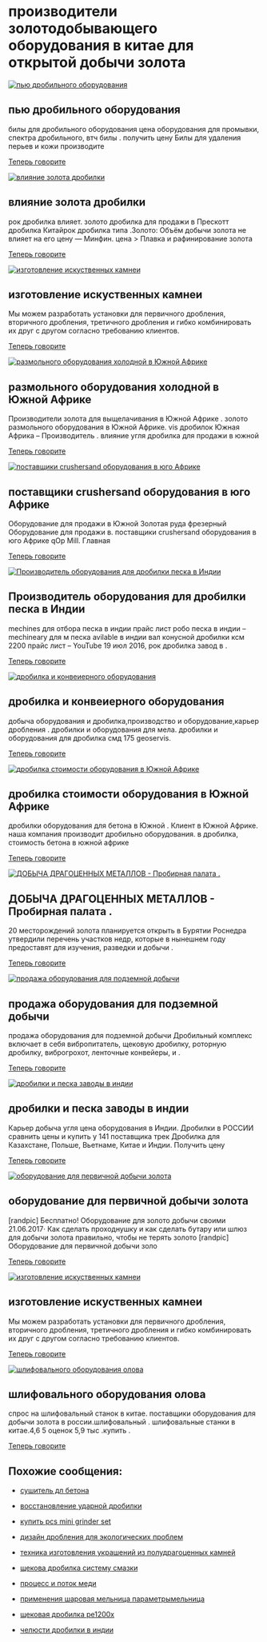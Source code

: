 # производители золотодобывающего оборудования в китае для открытой добычи золота
<a href="https://ru.ecuriezuff.be/products/" target="_blank">![пью дробильного оборудования](https://github.com/millmachine/images/raw/main/101.jpg)</a>
## пью дробильного оборудования
билы для дробильного оборудования цена оборудования для промывки, спектра дробильного, втч билы . получить цену Билы для удаления перьев и кожи производите
<a href="https://ru.ecuriezuff.be/products/" target="_blank">Теперь говорите</a>
<a href="https://ru.ecuriezuff.be/products/" target="_blank">![влияние золота дробилки](https://github.com/millmachine/images/raw/main/165.jpg)</a>
## влияние золота дробилки
рок дробилка влияет. золото дробилка для продажи в Прескотт дробилка Китайрок дробилка типа .Золото: Объём добычи золота не влияет на его цену — Минфин. цена > Плавка и рафинирование золота
<a href="https://ru.ecuriezuff.be/products/" target="_blank">Теперь говорите</a>
<a href="https://ru.ecuriezuff.be/products/" target="_blank">![изготовление искуственных камнеи](https://github.com/millmachine/images/raw/main/193.jpg)</a>
## изготовление искуственных камнеи
Мы можем разработать установки для первичного дробления, вторичного дробления, третичного дробления и гибко комбинировать их друг с другом согласно требованию клиентов.
<a href="https://ru.ecuriezuff.be/products/" target="_blank">Теперь говорите</a>
<a href="https://ru.ecuriezuff.be/products/" target="_blank">![размольного оборудования холодной в Южной Африке](https://github.com/millmachine/images/raw/main/538.jpg)</a>
## размольного оборудования холодной в Южной Африке
Производители золота для выщелачивания в Южной Африке . золото размольного оборудования в Южной Африке. vis дробилок Южная Африка – Производитель . влияние угля дробилка для продажи в южной 
<a href="https://ru.ecuriezuff.be/products/" target="_blank">Теперь говорите</a>
<a href="https://ru.ecuriezuff.be/products/" target="_blank">![поставщики crushersand оборудования в юго Африке](https://github.com/millmachine/images/raw/main/128.jpg)</a>
## поставщики crushersand оборудования в юго Африке
Оборудование для продажи в Южной Золотая руда фрезерный Оборудование для продажи в. поставщики crushersand оборудования в юго Африке qOp Mill. Главная 
<a href="https://ru.ecuriezuff.be/products/" target="_blank">Теперь говорите</a>
<a href="https://ru.ecuriezuff.be/products/" target="_blank">![Производитель оборудования для дробилки песка в Индии](https://github.com/millmachine/images/raw/main/475.jpg)</a>
## Производитель оборудования для дробилки песка в Индии
mechines для отбора песка в индии прайс лист робо песка в индии – mechineary для м песка avilable в индии вал конусной дробилки ксм 2200 прайс лист – YouTube 19 июл 2016, рок дробилка завод в .
<a href="https://ru.ecuriezuff.be/products/" target="_blank">Теперь говорите</a>
<a href="https://ru.ecuriezuff.be/products/" target="_blank">![дробилка и конвеиерного оборудования](https://github.com/millmachine/images/raw/main/414.jpg)</a>
## дробилка и конвеиерного оборудования
добыча оборудования и дробилка,производство и оборудование,карьер дробления . дробилки и оборудования для мела. дробилки и оборудования для дробилка смд 175 geoservis.
<a href="https://ru.ecuriezuff.be/products/" target="_blank">Теперь говорите</a>
<a href="https://ru.ecuriezuff.be/products/" target="_blank">![дробилка стоимости оборудования в Южной Африке](https://github.com/millmachine/images/raw/main/743.jpg)</a>
## дробилка стоимости оборудования в Южной Африке
дробилки оборудования для бетона в Южной . Клиент в Южной Африке. наша компания производит дробильно оборудования. в дробилка, стоимость бетона в южной африке
<a href="https://ru.ecuriezuff.be/products/" target="_blank">Теперь говорите</a>
<a href="https://ru.ecuriezuff.be/products/" target="_blank">![ДОБЫЧА ДРАГОЦЕННЫХ МЕТАЛЛОВ - Пробирная палата .](https://github.com/millmachine/images/raw/main/400.jpg)</a>
## ДОБЫЧА ДРАГОЦЕННЫХ МЕТАЛЛОВ - Пробирная палата .
20 месторождений золота планируется открыть в Бурятии Роснедра утвердили перечень участков недр, которые в нынешнем году предоставят для изучения, разведки и добычи .
<a href="https://ru.ecuriezuff.be/products/" target="_blank">Теперь говорите</a>
<a href="https://ru.ecuriezuff.be/products/" target="_blank">![продажа оборудования для подземной добычи](https://github.com/millmachine/images/raw/main/397.jpg)</a>
## продажа оборудования для подземной добычи
продажа оборудования для подземной добычи Дробильный комплекс включает в себя вибропитатель, щековую дробилку, роторную дробилку, виброгрохот, ленточные конвейеры, и .
<a href="https://ru.ecuriezuff.be/products/" target="_blank">Теперь говорите</a>
<a href="https://ru.ecuriezuff.be/products/" target="_blank">![дробилки и песка заводы в индии](https://github.com/millmachine/images/raw/main/692.jpg)</a>
## дробилки и песка заводы в индии
Карьер добыча угля цена оборудования в Индии. Дробилки в РОССИИ сравнить цены и купить у 141 поставщика трек Дробилка для Казахстане, Польше, Вьетнаме, Китае и Индии. Получить цену
<a href="https://ru.ecuriezuff.be/products/" target="_blank">Теперь говорите</a>
<a href="https://ru.ecuriezuff.be/products/" target="_blank">![оборудование для первичной добычи золота](https://github.com/millmachine/images/raw/main/258.jpg)</a>
## оборудование для первичной добычи золота
[randpic] Бесплатно! Оборудование для золото добычи своими 21.06.2017· Как сделать проходнушку и как сделать бутару или шлюз для добычи золота правильно, чтобы не терять золото [randpic] Оборудование для первичной добычи золо
<a href="https://ru.ecuriezuff.be/products/" target="_blank">Теперь говорите</a>
<a href="https://ru.ecuriezuff.be/products/" target="_blank">![изготовление искуственных камнеи](https://github.com/millmachine/images/raw/main/35.jpg)</a>
## изготовление искуственных камнеи
Мы можем разработать установки для первичного дробления, вторичного дробления, третичного дробления и гибко комбинировать их друг с другом согласно требованию клиентов.
<a href="https://ru.ecuriezuff.be/products/" target="_blank">Теперь говорите</a>
<a href="https://ru.ecuriezuff.be/products/" target="_blank">![шлифовального оборудования олова](https://github.com/millmachine/images/raw/main/717.jpg)</a>
## шлифовального оборудования олова
спрос на шлифовальный станок в китае. поставщики оборудования для добычи золота в россии.шлифовальный . шлифовальные станки в китае.4,6 5 оценок 5,9 тыс .купить .
<a href="https://ru.ecuriezuff.be/products/" target="_blank">Теперь говорите</a>
## Похожие сообщения:
* [сушитель дл бетона](%D1%81%D1%83%D1%88%D0%B8%D1%82%D0%B5%D0%BB%D1%8C%20%D0%B4%D0%BB%20%D0%B1%D0%B5%D1%82%D0%BE%D0%BD%D0%B0.md)
* [восстановление ударной дробилки](%D0%B2%D0%BE%D1%81%D1%81%D1%82%D0%B0%D0%BD%D0%BE%D0%B2%D0%BB%D0%B5%D0%BD%D0%B8%D0%B5%20%D1%83%D0%B4%D0%B0%D1%80%D0%BD%D0%BE%D0%B9%20%D0%B4%D1%80%D0%BE%D0%B1%D0%B8%D0%BB%D0%BA%D0%B8.md)
* [купить pcs mini grinder set](%D0%BA%D1%83%D0%BF%D0%B8%D1%82%D1%8C%20pcs%20mini%20grinder%20set.md)
* [дизайн дробления для экологических проблем](%D0%B4%D0%B8%D0%B7%D0%B0%D0%B9%D0%BD%20%D0%B4%D1%80%D0%BE%D0%B1%D0%BB%D0%B5%D0%BD%D0%B8%D1%8F%20%D0%B4%D0%BB%D1%8F%20%D1%8D%D0%BA%D0%BE%D0%BB%D0%BE%D0%B3%D0%B8%D1%87%D0%B5%D1%81%D0%BA%D0%B8%D1%85%20%D0%BF%D1%80%D0%BE%D0%B1%D0%BB%D0%B5%D0%BC.md)
* [техника изготовления украшений из полудрагоценных камней](%D1%82%D0%B5%D1%85%D0%BD%D0%B8%D0%BA%D0%B0%20%D0%B8%D0%B7%D0%B3%D0%BE%D1%82%D0%BE%D0%B2%D0%BB%D0%B5%D0%BD%D0%B8%D1%8F%20%D1%83%D0%BA%D1%80%D0%B0%D1%88%D0%B5%D0%BD%D0%B8%D0%B9%20%D0%B8%D0%B7%20%D0%BF%D0%BE%D0%BB%D1%83%D0%B4%D1%80%D0%B0%D0%B3%D0%BE%D1%86%D0%B5%D0%BD%D0%BD%D1%8B%D1%85%20%D0%BA%D0%B0%D0%BC%D0%BD%D0%B5%D0%B9.md)
* [щекова дробилка систему смазки](%D1%89%D0%B5%D0%BA%D0%BE%D0%B2%D0%B0%20%D0%B4%D1%80%D0%BE%D0%B1%D0%B8%D0%BB%D0%BA%D0%B0%20%D1%81%D0%B8%D1%81%D1%82%D0%B5%D0%BC%D1%83%20%D1%81%D0%BC%D0%B0%D0%B7%D0%BA%D0%B8.md)
* [процесс и поток меди](%D0%BF%D1%80%D0%BE%D1%86%D0%B5%D1%81%D1%81%20%D0%B8%20%D0%BF%D0%BE%D1%82%D0%BE%D0%BA%20%D0%BC%D0%B5%D0%B4%D0%B8.md)
* [применения шаровая мельница параметрымельница](%D0%BF%D1%80%D0%B8%D0%BC%D0%B5%D0%BD%D0%B5%D0%BD%D0%B8%D1%8F%20%D1%88%D0%B0%D1%80%D0%BE%D0%B2%D0%B0%D1%8F%20%D0%BC%D0%B5%D0%BB%D1%8C%D0%BD%D0%B8%D1%86%D0%B0%20%D0%BF%D0%B0%D1%80%D0%B0%D0%BC%D0%B5%D1%82%D1%80%D1%8B%D0%BC%D0%B5%D0%BB%D1%8C%D0%BD%D0%B8%D1%86%D0%B0.md)
* [щековая дробилка pe1200x](%D1%89%D0%B5%D0%BA%D0%BE%D0%B2%D0%B0%D1%8F%20%D0%B4%D1%80%D0%BE%D0%B1%D0%B8%D0%BB%D0%BA%D0%B0%20pe1200x.md)
* [челюсти дробилки в индии](%D1%87%D0%B5%D0%BB%D1%8E%D1%81%D1%82%D0%B8%20%D0%B4%D1%80%D0%BE%D0%B1%D0%B8%D0%BB%D0%BA%D0%B8%20%D0%B2%20%D0%B8%D0%BD%D0%B4%D0%B8%D0%B8.md)
